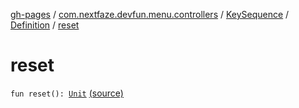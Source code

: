 [gh-pages](../../../index.md) / [com.nextfaze.devfun.menu.controllers](../../index.md) / [KeySequence](../index.md) / [Definition](index.md) / [reset](./reset.md)

# reset

`fun reset(): `[`Unit`](https://kotlinlang.org/api/latest/jvm/stdlib/kotlin/-unit/index.html) [(source)](https://github.com/NextFaze/dev-fun/tree/master/devfun-menu/src/main/java/com/nextfaze/devfun/menu/controllers/Sequence.kt#L163)